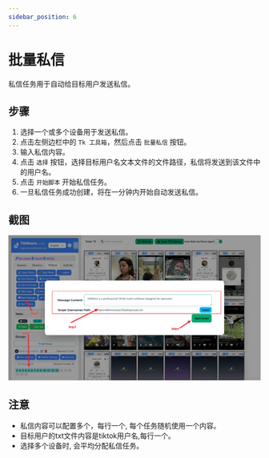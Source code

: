 ```yaml
---
sidebar_position: 6
---
```


# 批量私信

私信任务用于自动给目标用户发送私信。

## 步骤

1. 选择一个或多个设备用于发送私信。
2. 点击左侧边栏中的 `Tk 工具箱`，然后点击 `批量私信` 按钮。
3. 输入私信内容。
4. 点击 `选择` 按钮，选择目标用户名文本文件的文件路径，私信将发送到该文件中的用户名。
5. 点击 `开始脚本` 开始私信任务。
6. 一旦私信任务成功创建，将在一分钟内开始自动发送私信。

## 截图

![create-messagejob](../img/message.png)

## 注意

* 私信内容可以配置多个，每行一个, 每个任务随机使用一个内容。
* 目标用户的txt文件内容是tiktok用户名,每行一个。
* 选择多个设备时, 会平均分配私信任务。
